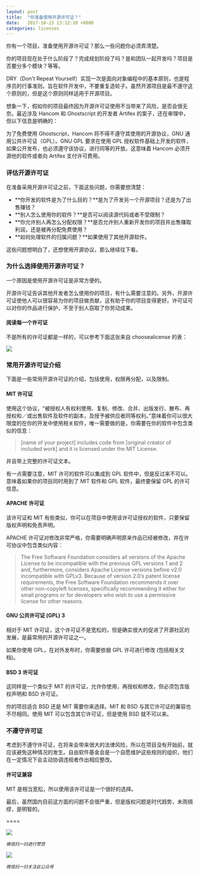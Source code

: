 ```yaml
---
layout: post
title:  "你准备使用开源许可证？"
date:   2017-10-23 13:12:10 +0800
categories: licenses
---
```

你有一个项目，准备使用开源许可证？那么一些问题你必须弄清楚。

你的项目现在处于什么阶段了？完成规划阶段了吗？是和团队一起开发吗？项目是否要分多个模块？等等。

DRY（Don't Repeat Yourself）实现一次是面向对象编程中的基本原则，也是程序员的行事准则。旨在软件开发中，不要重复造轮子。虽然开源项目是最不遵守这个原则的，但是这个原则同样适用于开源项目。

想象一下，假如你的项目最终因为开源许可证使用不当带来了风险，是否会很无奈。最近涉及 Hancom 和 Ghostscript 的开发者 Artifex 的案子，还在审理中，但以下信息是明确的：

为了免费使用 Ghostscript，Hancom 将不得不遵守其使用的开源协议，GNU 通用公共许可证（GPL）。GNU GPL 要求在使用 GPL 授权软件基础上开发的软件，如果公开发布，也必须遵守该协议，进行同等的开放。这意味着 Hancom 必须开源他的软件或者向 Artifex 支付许可费用。

### 评估开源许可证

在准备采用开源许可证之前，下面这些问题，你需要想清楚：

* **你开发的软件是为了什么目的？**是为了开发另一个开源项目？还是为了出售赚钱？
* **别人怎么使用你的软件？**是否可以阅读源代码或者不受限制？
* **你允许别人再怎么分配权限？**是否允许别人重新开发你的项目并出售赚取利润，还是被再分配免费使用？
* **如何处理软件的归属问题？**如果使用了其他开源软件。

这些问题想明白了，还想使用开源协议，那么继续往下看。

### 为什么选择使用开源许可证？

一个原因是使用开源许可证是非常方便的。

开源许可证告诉其他开发者怎么使用你的项目，有什么需要注意的。另外，开源许可证使他人可以很容易为你的项目做贡献，这有助于你的项目变得更好。许可证可以对你的作品进行保护，不至于别人窃取了你劳动成果。

#### 阅读每一个许可证

不是所有的许可证都是一样的，可以参考下面这张来自 choosealicense 的表：

![](http://pic.zinaer.com/201710/licenses.png)

### 常用开源许可证介绍

下面是一些常用开源许可证的介绍，包括使用，权限再分配，以及限制。

#### MIT 许可证

使用这个协议，“被授权人有权利使用、复制、修改、合并、出版发行、散布、再授权和／或出售软件及软件的副本，及授予被供应者同等权利。”意味着你可以很大限度的在你的开发中使用相关软件，唯一需要做的是，你需要在你的软件中包含类似的信息：

>[name of your project] includes code from [original creator of included work] and it is licensed under the MIT License.

并且带上完整的许可证文本。

有一点需要注意，MIT 许可的软件可以集成到 GPL 软件中，但是反过来不可以。意味着如果你的项目同时用到了 MIT 软件和 GPL 软件，最终要保留 GPL 的许可信息。

#### APACHE 许可证

该许可证和 MIT 有些类似，你可以在项目中使用该许可证授权的软件，只要保留版权声明和免责声明。

APACHE 许可证对修改非常严格，你需要明确声明原来作品已经被修改，并在许可协议中包含类似内容：

>The Free Software Foundation considers all versions of the Apache License to be incompatible with the previous GPL versions 1 and 2 and, furthermore, considers Apache License versions before v2.0 incompatible with GPLv3. Because of version 2.0’s patent license requirements, the Free Software Foundation recommends it over other non-copyleft licenses, specifically recommending it either for small programs or for developers who wish to use a permissive license for other reasons.

#### GNU 公共许可证 (GPL) 3

相对于 MIT 许可证，这个许可证不是宽松的，但是确实很大的促进了开源社区的发展，是最常用的开源许可证之一。

如果你使用 GPL，在对外发布时，你需要依据 GPL 许可进行修改 (包括相关文档)。

#### BSD 3 许可证

这同样是一个类似于 MIT 的许可证，允许你使用，再授权和修改，但必须包含版权声明和 BSD 许可证。

你的项目适合 BSD 还是 MIT 需要你来选择。MIT 和 BSD 与其它许可证的兼容也不尽相同。使用 MIT 可以包含其它许可证，但是使用 BSD 就不可以来。

### 不遵守许可证

考虑到不遵守许可证，在将来会带来很大的法律风险，所以在项目没有开始前，就应该避免这种情况的发生。自由软件基金会是一个自愿维护这些规则的组织，他们在一定情况下会主动协调违规者作出相应整改。

#### 许可证兼容

MIT 是相当宽松，所以使用该许可证是一个很好的选择。

最后，虽然国内目前这方面的问题不会很严重，但是版权问题是时代趋势，未雨绸缪，是明智的。

====

![](http://pic.zinaer.com/201710/zanshang.jpg)

<small>*微信扫一扫进行赞赏*</small>

![](http://pic.zinaer.com/201710/zinaer_wx.jpg)

<small>*微信扫一扫关注此公众号*</small>

